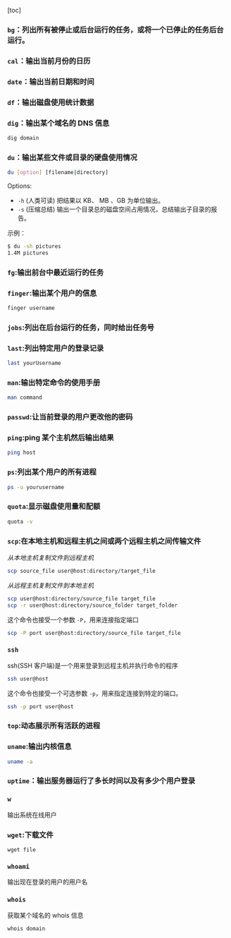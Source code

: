 [toc]

### `bg`：列出所有被停止或后台运行的任务，或将一个已停止的任务后台运行。

### `cal`：输出当前月份的日历

### `date`：输出当前日期和时间

### `df`：输出磁盘使用统计数据

### `dig`：输出某个域名的 DNS 信息

```sh
dig domain
```

### `du`：输出某些文件或目录的硬盘使用情况

```sh
du [option] [filename|directory]
```

Options:

- `-h` (人类可读) 把结果以 KB、 MB 、GB 为单位输出。
- `-s` (压缩总结) 输出一个目录总的磁盘空间占用情况，总结输出子目录的报告。

示例：

```sh
$ du -sh pictures
1.4M pictures
```

### `fg`:输出前台中最近运行的任务

### `finger`:输出某个用户的信息

```sh
finger username
```

### `jobs`:列出在后台运行的任务，同时给出任务号

### `last`:列出特定用户的登录记录

```sh
last yourUsername
```

### `man`:输出特定命令的使用手册

```sh
man command
```

### `passwd`:让当前登录的用户更改他的密码

### `ping`:ping 某个主机然后输出结果

```sh
ping host
```

### `ps`:列出某个用户的所有进程

```sh
ps -u yourusername
```

### `quota`:显示磁盘使用量和配额

```sh
quota -v
```

### `scp`:在本地主机和远程主机之间或两个远程主机之间传输文件

*从本地主机复制文件到远程主机*

```sh
scp source_file user@host:directory/target_file
```

*从远程主机复制文件到本地主机*

```sh
scp user@host:directory/source_file target_file
scp -r user@host:directory/source_folder target_folder
```

这个命令也接受一个参数 `-P`，用来连接指定端口

```sh
scp -P port user@host:directory/source_file target_file
```

### `ssh`

ssh(SSH 客户端)是一个用来登录到远程主机并执行命令的程序

```sh
ssh user@host
```

这个命令也接受一个可选参数 `-p`，用来指定连接到特定的端口。

```sh
ssh -p port user@host
```

### `top`:动态展示所有活跃的进程

### `uname`:输出内核信息

```sh
uname -a
```

### `uptime`：输出服务器运行了多长时间以及有多少个用户登录

### `w`

输出系统在线用户

### `wget`:下载文件

```
wget file
```

### `whoami`

输出现在登录的用户的用户名

### `whois`

获取某个域名的 whois 信息

```
whois domain
```